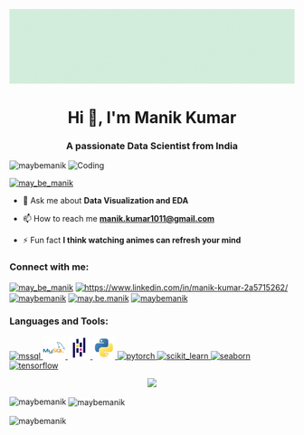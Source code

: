 ![MasterHead](https://raw.githubusercontent.com/MayBeManik/MayBeManik/main/Manik%20Kumar%20(2).gif)
<h1 align="center">Hi 👋, I'm Manik Kumar</h1>
<h3 align="center">A passionate Data Scientist from India</h3>
<img align="right" alt="Coding" width="400" src="https://cdn.dribbble.com/users/1523313/screenshots/13671653/data-analysis.gif">

<p align="left"> <img src="https://komarev.com/ghpvc/?username=maybemanik&label=Profile%20views&color=0e75b6&style=flat" alt="maybemanik" /> </p>

<p align="left"> <a href="https://twitter.com/may_be_manik" target="blank"><img src="https://img.shields.io/twitter/follow/may_be_manik?logo=twitter&style=for-the-badge" alt="may_be_manik" /></a> </p>

- 💬 Ask me about **Data Visualization and EDA**

- 📫 How to reach me **manik.kumar1011@gmail.com**

- ⚡ Fun fact **I think watching animes can refresh your mind**

<h3 align="left">Connect with me:</h3>
<p align="left">
<a href="https://twitter.com/may_be_manik" target="blank"><img align="center" src="https://raw.githubusercontent.com/rahuldkjain/github-profile-readme-generator/master/src/images/icons/Social/twitter.svg" alt="may_be_manik" height="30" width="40" /></a>
<a href="https://linkedin.com/in/https://www.linkedin.com/in/manik-kumar-2a5715262/" target="blank"><img align="center" src="https://raw.githubusercontent.com/rahuldkjain/github-profile-readme-generator/master/src/images/icons/Social/linked-in-alt.svg" alt="https://www.linkedin.com/in/manik-kumar-2a5715262/" height="30" width="40" /></a>
<a href="https://kaggle.com/maybemanik" target="blank"><img align="center" src="https://raw.githubusercontent.com/rahuldkjain/github-profile-readme-generator/master/src/images/icons/Social/kaggle.svg" alt="maybemanik" height="30" width="40" /></a>
<a href="https://instagram.com/may.be.manik" target="blank"><img align="center" src="https://raw.githubusercontent.com/rahuldkjain/github-profile-readme-generator/master/src/images/icons/Social/instagram.svg" alt="may.be.manik" height="30" width="40" /></a>
<a href="https://www.hackerrank.com/maybemanik" target="blank"><img align="center" src="https://raw.githubusercontent.com/rahuldkjain/github-profile-readme-generator/master/src/images/icons/Social/hackerrank.svg" alt="maybemanik" height="30" width="40" /></a>
</p>

<h3 align="left">Languages and Tools:</h3>
<p align="left"> <a href="https://www.microsoft.com/en-us/sql-server" target="_blank" rel="noreferrer"> <img src="https://www.svgrepo.com/show/303229/microsoft-sql-server-logo.svg" alt="mssql" width="40" height="40"/> </a> <a href="https://www.mysql.com/" target="_blank" rel="noreferrer"> <img src="https://raw.githubusercontent.com/devicons/devicon/master/icons/mysql/mysql-original-wordmark.svg" alt="mysql" width="40" height="40"/> </a> <a href="https://pandas.pydata.org/" target="_blank" rel="noreferrer"> <img src="https://raw.githubusercontent.com/devicons/devicon/2ae2a900d2f041da66e950e4d48052658d850630/icons/pandas/pandas-original.svg" alt="pandas" width="40" height="40"/> </a> <a href="https://www.python.org" target="_blank" rel="noreferrer"> <img src="https://raw.githubusercontent.com/devicons/devicon/master/icons/python/python-original.svg" alt="python" width="40" height="40"/> </a> <a href="https://pytorch.org/" target="_blank" rel="noreferrer"> <img src="https://www.vectorlogo.zone/logos/pytorch/pytorch-icon.svg" alt="pytorch" width="40" height="40"/> </a> <a href="https://scikit-learn.org/" target="_blank" rel="noreferrer"> <img src="https://upload.wikimedia.org/wikipedia/commons/0/05/Scikit_learn_logo_small.svg" alt="scikit_learn" width="40" height="40"/> </a> <a href="https://seaborn.pydata.org/" target="_blank" rel="noreferrer"> <img src="https://seaborn.pydata.org/_images/logo-mark-lightbg.svg" alt="seaborn" width="40" height="40"/> </a> <a href="https://www.tensorflow.org" target="_blank" rel="noreferrer"> <img src="https://www.vectorlogo.zone/logos/tensorflow/tensorflow-icon.svg" alt="tensorflow" width="40" height="40"/> </a> </p>
<div align="center">
	<img src="https://cdn.jsdelivr.net/gh/holic-x/holic-x/assets/github-contribution-grid-snake.svg" />
</div>
<p><img align="left" src="https://github-readme-stats.vercel.app/api/top-langs?username=maybemanik&show_icons=true&locale=en&layout=compact" alt="maybemanik" /></p>

<p>&nbsp;<img align="center" src="https://github-readme-stats.vercel.app/api?username=maybemanik&show_icons=true&locale=en" alt="maybemanik" /></p>

<p><img align="center" src="https://github-readme-streak-stats.herokuapp.com/?user=maybemanik&" alt="maybemanik" /></p>

